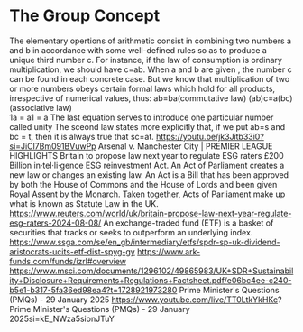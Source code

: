    # The Group Concept
The  elementary opertions of arithmetic consist in combining two numbers a and b in accordance with some well-defined rules so as to produce a unique third number c. For instance, if the law of consumption is ordinary multiplication, we should have c=ab.
  When a and b are given , the number c can be found in each concrete case.
      But we know that multiplication of two or more numbers obeys certain formal laws which hold for all products, irrespective of numerical values, thus:
                                                                ab=ba(commutative law)
                                                              (ab)c=a(bc) (associative law)   
                                                                 1a = a1 = a 
  The last equation serves to introduce one particular number called unity
     The sceond law states more explicitly that, if we put ab=s and bc = t, then it is always true that sc=at. https://youtu.be/jk3Jitb33i0?si=JiCl7Bm091BVuwPp Arsenal v. Manchester City | PREMIER LEAGUE HIGHLIGHTS  Britain to propose law next year to regulate ESG raters £200 Billion in·tel·li·gence ESG reinvestment Act. An Act of Parliament creates a new law or changes an existing law. An Act is a Bill that has been approved by both the House of Commons and the House of Lords and been given Royal Assent by the Monarch. Taken together, Acts of Parliament make up what is known as Statute Law in the UK. https://www.reuters.com/world/uk/britain-propose-law-next-year-regulate-esg-raters-2024-08-08/  An exchange-traded fund (ETF) is a basket of securities that tracks or seeks to outperform an underlying index. https://www.ssga.com/se/en_gb/intermediary/etfs/spdr-sp-uk-dividend-aristocrats-ucits-etf-dist-spyg-gy   https://www.ark-funds.com/funds/izrl#overview https://www.msci.com/documents/1296102/49865983/UK+SDR+Sustainability+Disclosure+Requirements+Regulations+Factsheet.pdf/e06bc4ee-c240-b5e1-b317-5fa36ed98ea4?t=1728921973280 Prime Minister's Questions (PMQs) - 29 January 2025 https://www.youtube.com/live/TT0LtkYkHKc? Prime Minister's Questions (PMQs) - 29 January 2025si=kE_NWza5sionJTuY
